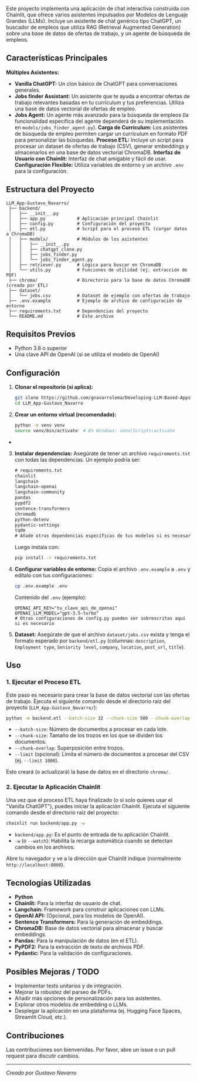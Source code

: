 Este proyecto implementa una aplicación de chat interactiva construida con Chainlit, que ofrece varios asistentes impulsados por Modelos de Lenguaje Grandes (LLMs). Incluye un asistente de chat genérico tipo ChatGPT, un buscador de empleos que utiliza RAG (Retrieval Augmented Generation) sobre una base de datos de ofertas de trabajo, y un agente de búsqueda de empleos.

## Características Principales

   **Múltiples Asistentes:**
   *   **Vanilla ChatGPT:** Un clon básico de ChatGPT para conversaciones generales.
   *   **Jobs finder Assistant:** Un asistente que te ayuda a encontrar ofertas de trabajo relevantes basadas en tu currículum y tus preferencias. Utiliza una base de datos vectorial de ofertas de empleo.
   *   **Jobs Agent:** Un agente más avanzado para la búsqueda de empleos (la funcionalidad específica del agente dependerá de su implementación en `models/jobs_finder_agent.py`).
   **Carga de Currículum:** Los asistentes de búsqueda de empleo permiten cargar un currículum en formato PDF para personalizar las búsquedas.
   **Proceso ETL:** Incluye un script para procesar un dataset de ofertas de trabajo (CSV), generar embeddings y almacenarlos en una base de datos vectorial ChromaDB.
   **Interfaz de Usuario con Chainlit:** Interfaz de chat amigable y fácil de usar.
   **Configuración Flexible:** Utiliza variables de entorno y un archivo `.env` para la configuración.

## Estructura del Proyecto

```
LLM_App-Gustavo_Navarro/
 ├── backend/
 │   ├── __init__.py
 │   ├── app.py            # Aplicación principal Chainlit
 │   ├── config.py         # Configuración del proyecto
 │   ├── etl.py            # Script para el proceso ETL (cargar datos a ChromaDB)
 │   ├── models/           # Módulos de los asistentes
 │   │   ├── __init__.py
 │   │   ├── chatgpt_clone.py
 │   │   ├── jobs_finder.py
 │   │   └── jobs_finder_agent.py
 │   ├── retriever.py      # Lógica para buscar en ChromaDB
 │   └── utils.py          # Funciones de utilidad (ej. extracción de PDF)
 ├── chroma/               # Directorio para la base de datos ChromaDB (creado por ETL)
 ├── dataset/
 │   └── jobs.csv          # Dataset de ejemplo con ofertas de trabajo
 ├── .env.example          # Ejemplo de archivo de configuración de entorno
 ├── requirements.txt      # Dependencias del proyecto
 └── README.md             # Este archivo
```

## Requisitos Previos

*   Python 3.8 o superior
*   Una clave API de OpenAI (si se utiliza el modelo de OpenAI)

## Configuración

1.  **Clonar el repositorio (si aplica):**
    ```bash
    git clone https://github.com/gnavarrolema/Developing-LLM-Based-Apps
    cd LLM_App-Gustavo_Navarro
    ```

2.  **Crear un entorno virtual (recomendado):**
    ```bash
    python -m venv venv
    source venv/bin/activate  # En Windows: venv\Scripts\activate
    ```
+
3.  **Instalar dependencias:**
    Asegúrate de tener un archivo `requirements.txt` con todas las dependencias. Un ejemplo podría ser:
    ```txt
    # requirements.txt
    chainlit
    langchain
    langchain-openai
    langchain-community
    pandas
    pypdf2
    sentence-transformers
    chromadb
    python-dotenv
    pydantic-settings
    tqdm
    # Añade otras dependencias específicas de tus modelos si es necesario
    ```
    Luego instala con:
    ```bash
    pip install -r requirements.txt
    ```

4.  **Configurar variables de entorno:**
    Copia el archivo `.env.example` a `.env` y edítalo con tus configuraciones:
    ```bash
    cp .env.example .env
    ```
    Contenido del `.env` (ejemplo):
    ```env
    OPENAI_API_KEY="tu_clave_api_de_openai"
    OPENAI_LLM_MODEL="gpt-3.5-turbo"
    # Otras configuraciones de config.py pueden ser sobrescritas aquí si es necesario
    ```

5.  **Dataset:**
    Asegúrate de que el archivo `dataset/jobs.csv` exista y tenga el formato esperado por `backend/etl.py` (columnas: `description`, `Employment type`, `Seniority level`, `company`, `location`, `post_url`, `title`).

## Uso

### 1. Ejecutar el Proceso ETL

Este paso es necesario para crear la base de datos vectorial con las ofertas de trabajo. Ejecuta el siguiente comando desde el directorio raíz del proyecto (`LLM_App-Gustavo_Navarro/`):

```bash
python -m backend.etl --batch-size 32 --chunk-size 500 --chunk-overlap 100
```

*   `--batch-size`: Número de documentos a procesar en cada lote.
*   `--chunk-size`: Tamaño de los trozos en los que se dividen los documentos.
*   `--chunk-overlap`: Superposición entre trozos.
*   `--limit` (opcional): Limita el número de documentos a procesar del CSV (ej. `--limit 1000`).

Esto creará (o actualizará) la base de datos en el directorio `chroma/`.

### 2. Ejecutar la Aplicación Chainlit

Una vez que el proceso ETL haya finalizado (o si solo quieres usar el "Vanilla ChatGPT"), puedes iniciar la aplicación Chainlit. Ejecuta el siguiente comando desde el directorio raíz del proyecto:

```bash
chainlit run backend/app.py -w
```

*   `backend/app.py`: Es el punto de entrada de tu aplicación Chainlit.
*   `-w` (o `--watch`): Habilita la recarga automática cuando se detectan cambios en los archivos.

Abre tu navegador y ve a la dirección que Chainlit indique (normalmente `http://localhost:8000`).

## Tecnologías Utilizadas

*   **Python**
*   **Chainlit:** Para la interfaz de usuario de chat.
*   **Langchain:** Framework para construir aplicaciones con LLMs.
*   **OpenAI API:** (Opcional, para los modelos de OpenAI).
*   **Sentence Transformers:** Para la generación de embeddings.
*   **ChromaDB:** Base de datos vectorial para almacenar y buscar embeddings.
*   **Pandas:** Para la manipulación de datos (en el ETL).
*   **PyPDF2:** Para la extracción de texto de archivos PDF.
*   **Pydantic:** Para la validación de configuraciones.

## Posibles Mejoras / TODO

*   Implementar tests unitarios y de integración.
*   Mejorar la robustez del parseo de PDFs.
*   Añadir más opciones de personalización para los asistentes.
*   Explorar otros modelos de embedding o LLMs.
*   Desplegar la aplicación en una plataforma (ej. Hugging Face Spaces, Streamlit Cloud, etc.).

## Contribuciones

Las contribuciones son bienvenidas. Por favor, abre un issue o un pull request para discutir cambios.

---
*Creado por Gustavo Navarro*
```
